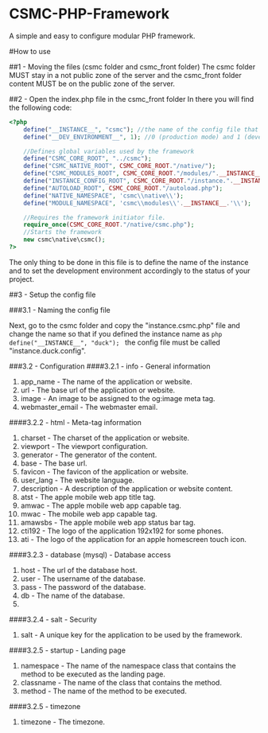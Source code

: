 # CSMC-PHP-Framework
A simple and easy to configure modular PHP framework.

#How to use

##1 - Moving the files (csmc folder and csmc_front folder)
The csmc folder MUST stay in a not public zone of the server and the
csmc_front folder content MUST be on the public zone of the server.

##2 - Open the index.php file in the csmc_front folder
In there you will find the following code:

```php
<?php
	define("__INSTANCE__", "csmc"); //the name of the config file that will be called instance.thisinstancename.config
	define("__DEV_ENVIRONMENT__", 1); //0 (production mode) and 1 (development mode)

	//Defines global variables used by the framework
	define("CSMC_CORE_ROOT", "../csmc");
	define("CSMC_NATIVE_ROOT", CSMC_CORE_ROOT."/native/");
	define("CSMC_MODULES_ROOT", CSMC_CORE_ROOT."/modules/".__INSTANCE__."/");
	define("INSTANCE_CONFIG_ROOT", CSMC_CORE_ROOT."/instance.".__INSTANCE__.".config");
	define("AUTOLOAD_ROOT", CSMC_CORE_ROOT."/autoload.php");
	define("NATIVE_NAMESPACE", 'csmc\\native\\');
	define("MODULE_NAMESPACE", 'csmc\\modules\\'.__INSTANCE__.'\\');

	//Requires the framework initiator file.
	require_once(CSMC_CORE_ROOT."/native/csmc.php");
	//Starts the framework
	new csmc\native\csmc();
?>
```

The only thing to be done in this file is to define the name of the instance and to set the development environment accordingly to the status of your project.

##3 - Setup the config file

###3.1 - Naming the config file

Next, go to the csmc folder and copy the "instance.csmc.php" file and change the name so that if you defined the instance name as ```php define("__INSTANCE__", "duck"); ``` the config file must be called "instance.duck.config".

###3.2 - Configuration
####3.2.1 - info - General information

1. app_name - The name of the application or website.
2. url - The base url of the application or website.
3. image - An image to be assigned to the og:image meta tag.
4. webmaster_email - The webmaster email.

####3.2.2 - html - Meta-tag information

1. charset - The charset of the application or website.
2. viewport - The viewport configuration.
3. generator - The generator of the content.
4. base - The base url.
5. favicon - The favicon of the application or website. 
6. user_lang - The website language.
7. description - A description of the application or website content.
8. atst - The apple mobile web app title tag.
9. amwac - The apple mobile web app capable tag.
10. mwac - The mobile web app capable tag.
11. amawsbs - The apple mobile web app status bar tag.
12. cti192 - The logo of the application 192x192 for some phones.
13. ati - The logo of the application for an apple homescreen touch icon.

####3.2.3 - database (mysql) - Database access

1. host - The url of the database host.
2. user - The username of the database.
3. pass - The password of the database.
4. db - The name of the database.
5. 

####3.2.4 - salt - Security

1. salt - A unique key for the application to be used by the framework.

####3.2.5 - startup - Landing page

1. namespace - The name of the namespace class that contains the method to be executed as the landing page.
2. classname - The name of the class that contains the method.
3. method - The name of the method to be executed.

####3.2.5 - timezone

1. timezone - The timezone.


